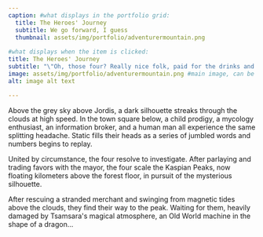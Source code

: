 ```yaml
---
caption: #what displays in the portfolio grid:
  title: The Heroes' Journey
  subtitle: We go forward, I guess
  thumbnail: assets/img/portfolio/adventurermountain.png
  
#what displays when the item is clicked:
title: The Heroes' Journey
subtitle: "\"Oh, those four? Really nice folk, paid for the drinks and stay up front, though that one guy still owes me for the soup.\" -Sylvie, local bartender and self-proclaimed gaslighter."
image: assets/img/portfolio/adventurermountain.png #main image, can be a link or a file in assets/img/portfolio
alt: image alt text

---
```


Above the grey sky above Jordis, a dark silhouette streaks through the clouds at high speed. In the town square below, a child prodigy, a mycology enthusiast, an information broker, and a human man all experience the same splitting headache. Static fills their heads as a series of jumbled words and numbers begins to replay.

United by circumstance, the four resolve to investigate. After parlaying and trading favors with the mayor, the four scale the Kaspian Peaks, now floating kilometers above the forest floor, in pursuit of the mysterious silhouette.

After rescuing a stranded merchant and swinging from magnetic tides above the clouds, they find their way to the peak. Waiting for them, heavily damaged by Tsamsara's magical atmosphere, an Old World machine in the shape of a dragon...